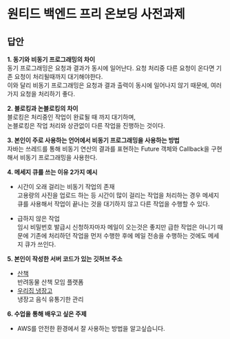 # 원티드 백엔드 프리 온보딩 사전과제

## 답안
**1. 동기와 비동기 프로그래밍의 차이**  
동기 프로그래밍은 요청과 결과가 동시에 일어난다. 요청 처리중 다른 요청이 온다면 기존 요청이 처리될때까지 대기해야한다.  
이와 달리 비동기 프로그래밍은 요청과 결과 출력이 동시에 일어나지 않기 때문에, 여러가지 요청을 처리하기 좋다.

**2. 블로킹과 논블로킹의 차이**  
블로킹은 처리중인 작업이 완료될 때 까지 대기하며,  
논블로킹은 작업 처리와 상관없이 다른 작업을 진행하는 것이다.  

**3. 본인이 주로 사용하는 언어에서 비동기 프로그래밍을 사용하는 방법**  
자바는 쓰레드를 통해 비동기 연산의 결과를 표현하는 Future 객체와 Callback을 구현해서 비동기 프로그래밍을 사용한다.

**4. 메세지 큐를 쓰는 이유 2가지 예시**  

- 시간이 오래 걸리는 비동기 작업의 존재  
고용량의 사진을 업로드 하는 등 시간이 많이 걸리는 작업을 처리하는 경우 메세지 큐를 사용해서 작업이 끝나는 것을 대기하지 않고 다른 작업을 수행할 수 있다.

- 급하지 않은 작업  
임시 비밀번호 발급시 신청하자마자 메일이 오는것은 좋지만 급한 작업은 아니기 때문에 기존에 처리하던 작업을 먼저 수행한 후에 메일 전송을 수행하는 것에도 메세지 큐가 쓰인다.

**5. 본인이 작성한 서버 코드가 있는 깃허브 주소**  
- [산책](https://github.com/liean17/sancheck)  
반려동물 산책 모임 플랫폼
- [우리집 냉장고](https://github.com/liean17/My-Refrigerator)  
냉장고 음식 유통기한 관리

**6. 수업을 통해 배우고 싶은 주제**  
- AWS를 안전한 환경에서 잘 사용하는 방법을 알고싶습니다.
